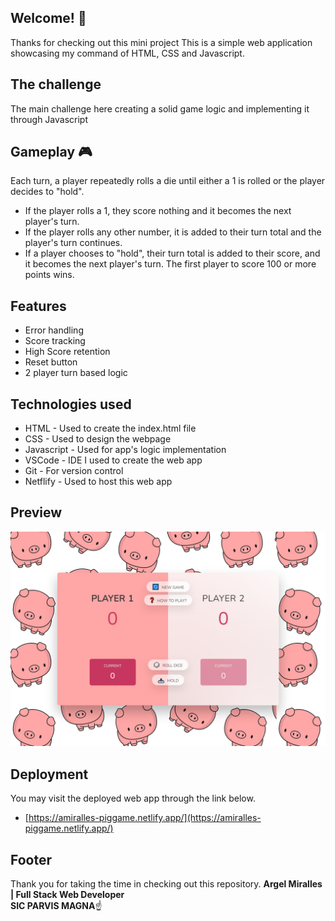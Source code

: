 ## Welcome! 👋

Thanks for checking out this mini project
This is a simple web application showcasing my command of HTML, CSS and Javascript.

## The challenge

The main challenge here creating a solid game logic and implementing it through Javascript

## Gameplay 🎮

Each turn, a player repeatedly rolls a die until either a 1 is rolled or the player decides to "hold".

- If the player rolls a 1, they score nothing and it becomes the next player's turn.
- If the player rolls any other number, it is added to their turn total and the player's turn continues.
- If a player chooses to "hold", their turn total is added to their score, and it becomes the next player's turn.
  The first player to score 100 or more points wins.

## Features

- Error handling
- Score tracking
- High Score retention
- Reset button
- 2 player turn based logic

## Technologies used

- HTML - Used to create the index.html file
- CSS - Used to design the webpage
- Javascript - Used for app's logic implementation
- VSCode - IDE I used to create the web app
- Git - For version control
- Netflify - Used to host this web app

## Preview

![Actual preview for my project - Desktop](./actual-desktop.png)

## Deployment

You may visit the deployed web app through the link below.

- [https://amiralles-piggame.netlify.app/](https://amiralles-piggame.netlify.app/)

## Footer

Thank you for taking the time in checking out this repository.
**Argel Miralles | Full Stack Web Developer** <br>
**SIC PARVIS MAGNA**☝
